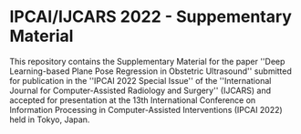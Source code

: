 # IPCAI/IJCARS 2022 - Suppementary Material

This repository contains the Supplementary Material for the paper ''Deep Learning-based Plane Pose Regression in Obstetric Ultrasound'' submitted for publication in the ''IPCAI 2022 Special Issue'' of the ''International Journal for Computer-Assisted Radiology and Surgery'' (IJCARS) and accepted for presentation at the 13th International Conference on Information Processing in Computer-Assisted Interventions (IPCAI 2022) held in Tokyo, Japan.

